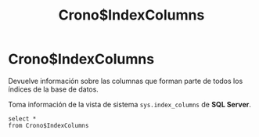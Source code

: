﻿---
SidebarGroup: index-db-views
title: Crono$IndexColumns
Autogenerated: true
---

# Crono$IndexColumns


Devuelve información sobre las columnas que forman parte de todos los índices de la base de datos. 

Toma información de la vista de sistema `sys.index_columns` de **SQL Server**.

```
select *
from Crono$IndexColumns
```

